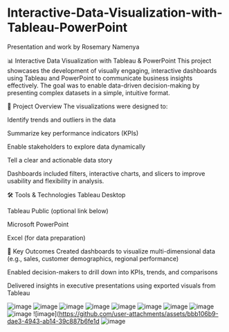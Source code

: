 # Interactive-Data-Visualization-with-Tableau-PowerPoint

Presentation and work by Rosemary Namenya

📊 Interactive Data Visualization with Tableau & PowerPoint
This project showcases the development of visually engaging, interactive dashboards using Tableau and PowerPoint to communicate business insights effectively. The goal was to enable data-driven decision-making by presenting complex datasets in a simple, intuitive format.

📌 Project Overview
The visualizations were designed to:

Identify trends and outliers in the data

Summarize key performance indicators (KPIs)

Enable stakeholders to explore data dynamically

Tell a clear and actionable data story

Dashboards included filters, interactive charts, and slicers to improve usability and flexibility in analysis.

🛠️ Tools & Technologies
Tableau Desktop

Tableau Public (optional link below)

Microsoft PowerPoint

Excel (for data preparation)

🎯 Key Outcomes
Created dashboards to visualize multi-dimensional data (e.g., sales, customer demographics, regional performance)

Enabled decision-makers to drill down into KPIs, trends, and comparisons

Delivered insights in executive presentations using exported visuals from Tableau

![image](https://github.com/user-attachments/assets/ddaa68e6-c469-49c2-821b-0cb10a78046a)
![image](https://github.com/user-attachments/assets/808ceec2-5a49-47fc-877a-072125ad4c33)
![image](https://github.com/user-attachments/assets/33ef6a45-136a-49d0-a841-f8ba321698b2)
![image](https://github.com/user-attachments/assets/063485c8-cbca-433b-97ff-8fbda9579224)
![image](https://github.com/user-attachments/assets/2d76a488-18cf-48c5-b489-29ba0cbffcd3)
![image](https://github.com/user-attachments/assets/d57fcaa9-ea09-44e8-b41f-b53aad541a7b)
![image](https://github.com/user-attachments/assets/06ef4da1-eaea-437b-b7f6-9f7192e1f9dc)
![image](https://github.com/user-attachments/assets/b48a02d7-7db2-4734-8286-27a565129f10)
![image](https://github.com/user-attachments/assets/38ec514d-a64d-482b-bad1-2d959592ca9e)
![image](https://github.com/user-attachments/assets/bbb106b9-dae3-4943-ab14-39c887b6fe1d
![image](https://github.com/user-attachments/assets/7fa01ffe-7469-4fb1-89d7-dc07fa092e12)









